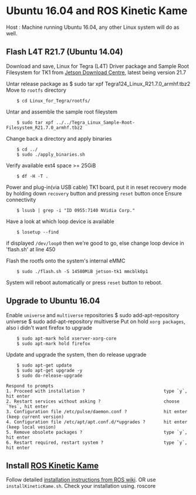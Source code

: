# Ubuntu 16.04 and ROS Kinetic Kame
Host : Machine running Ubuntu 16.04, any other Linux system will do as well.

## Flash L4T R21.7 (Ubuntu 14.04)
Download and save, Linux for Tegra (L4T) Driver package and Sample Root Filesystem for TK1 from [Jetson Download Centre](https://developer.nvidia.com/embedded/downloads#?tx=$product,jetson_tk1), latest being version 21.7

Untar release package as
    $ sudo tar xpf Tegra124_Linux_R21.7.0_armhf.tbz2
Move to `rootfs` directory
```
    $ cd Linux_for_Tegra/rootfs/
```
Untar and assemble the sample root fileystem
```
    $ sudo tar xpf ../../Tegra_Linux_Sample-Root-Filesystem_R21.7.0_armhf.tbz2
```
Change back a directory and apply binaries
```
    $ cd ../
    $ sudo ./apply_binaries.sh
```
Verify available ext4 space >= 25GiB
```
    $ df -H -T .
```
Power and plug-in(via USB cable) TK1 board, put it in reset recovery mode by holding down `recovery` button and pressing `reset` button once
Ensure connectivity
```
    $ lsusb | grep -i "ID 0955:7140 NVidia Corp."
```
Have a look at which loop device is available
```
    $ losetup --find
```
if displayed `/dev/loop0` then we're good to go, else change loop device in 'flash.sh' at line 450

Flash the rootfs onto the system's internal eMMC
```
    $ sudo ./flash.sh -S 14580MiB jetson-tk1 mmcblk0p1
```
System will reboot automatically or press `reset` button to reboot.

## Upgrade to Ubuntu 16.04
Enable `universe` and `multiverse` repositories
    $ sudo add-apt-repository universe
    $ sudo add-apt-repository multiverse
Put on hold `xorg packages`, also i didn't want firefox to upgrade
```
    $ sudo apt-mark hold xserver-xorg-core
    $ sudo apt-mark hold firefox
```
Update and upgrade the system, then do release upgrade
```
    $ sudo apt-get update
    $ sudo apt-get upgrade -y
    $ sudo do-release-upgrade
```
```
Respond to prompts
1. Proceed with installation ?                              type `y`, hit enter
2. Restart services without asking ?                        choose `Yes`, hit enter
3. Configuration file /etc/pulse/daemon.conf ?              hit enter (keep current version)
4. Configuration file /etc/apt/apt.conf.d/*upgrades ?       hit enter (keep local vesion)
5. Remove obsolete packages ?                               type `y`, hit enter
6. Restart required, restart system ?                       type `y`, hit enter
```


## Install [ROS Kinetic Kame](http://wiki.ros.org/kinetic)
Follow detailed [installation instructions from ROS wiki](http://wiki.ros.org/kinetic/Installation/Ubuntu).
OR use `installKineticKame.sh`.
Check your installation using.
roscore
